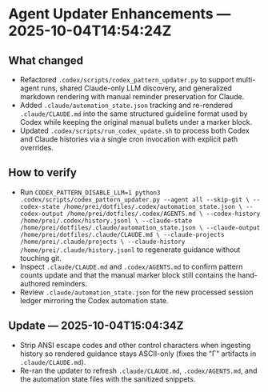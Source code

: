 # Agent Updater Enhancements — 2025-10-04T14:54:24Z

## What changed
- Refactored `.codex/scripts/codex_pattern_updater.py` to support multi-agent runs, shared Claude-only LLM discovery, and generalized markdown rendering with manual reminder preservation for Claude.
- Added `.claude/automation_state.json` tracking and re-rendered `.claude/CLAUDE.md` into the same structured guideline format used by Codex while keeping the original manual bullets under a marker block.
- Updated `.codex/scripts/run_codex_update.sh` to process both Codex and Claude histories via a single cron invocation with explicit path overrides.

## How to verify
- Run `CODEX_PATTERN_DISABLE_LLM=1 python3 .codex/scripts/codex_pattern_updater.py --agent all --skip-git \
    --codex-state /home/prei/dotfiles/.codex/automation_state.json \
    --codex-output /home/prei/dotfiles/.codex/AGENTS.md \
    --codex-history /home/prei/.codex/history.jsonl \
    --claude-state /home/prei/dotfiles/.claude/automation_state.json \
    --claude-output /home/prei/dotfiles/.claude/CLAUDE.md \
    --claude-projects /home/prei/.claude/projects \
    --claude-history /home/prei/.claude/history.jsonl` to regenerate guidance without touching git.
- Inspect `.claude/CLAUDE.md` and `.codex/AGENTS.md` to confirm pattern counts update and that the manual marker block still contains the hand-authored reminders.
- Review `.claude/automation_state.json` for the new processed session ledger mirroring the Codex automation state.

## Update — 2025-10-04T15:04:34Z
- Strip ANSI escape codes and other control characters when ingesting history so rendered guidance stays ASCII-only (fixes the "Γ" artifacts in `.claude/CLAUDE.md`).
- Re-ran the updater to refresh `.claude/CLAUDE.md`, `.codex/AGENTS.md`, and the automation state files with the sanitized snippets.
